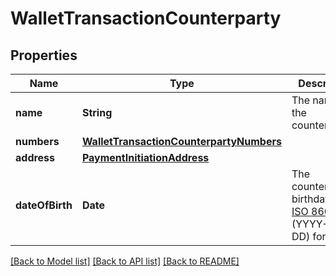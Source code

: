 # WalletTransactionCounterparty

## Properties
Name | Type | Description | Notes
------------ | ------------- | ------------- | -------------
**name** | **String** | The name of the counterparty | 
**numbers** | [**WalletTransactionCounterpartyNumbers**](WalletTransactionCounterpartyNumbers.md) |  | 
**address** | [**PaymentInitiationAddress**](PaymentInitiationAddress.md) |  | [optional] 
**dateOfBirth** | **Date** | The counterparty&#39;s birthdate, in [ISO 8601](https://wikipedia.org/wiki/ISO_8601) (YYYY-MM-DD) format. | [optional] 

[[Back to Model list]](../README.md#documentation-for-models) [[Back to API list]](../README.md#documentation-for-api-endpoints) [[Back to README]](../README.md)



